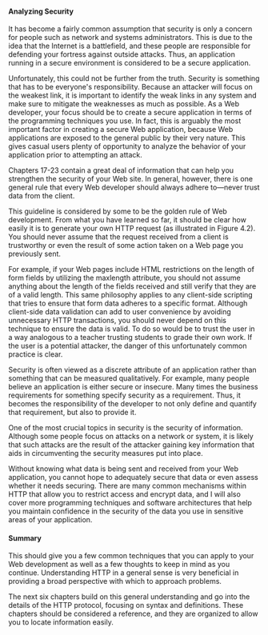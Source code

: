#### Analyzing Security

It has become a fairly common assumption that security is only a concern for people such as network and systems administrators. This is due to the idea that the Internet is a battlefield, and these people are responsible for defending your fortress against outside attacks. Thus, an application running in a secure environment is considered to be a secure application.

Unfortunately, this could not be further from the truth. Security is something that has to be everyone's responsibility. Because an attacker will focus on the weakest link, it is important to identify the weak links in any system and make sure to mitigate the weaknesses as much as possible. As a Web developer, your focus should be to create a secure application in terms of the programming techniques you use. In fact, this is arguably the most important factor in creating a secure Web application, because Web applications are exposed to the general public by their very nature. This gives casual users plenty of opportunity to analyze the behavior of your application prior to attempting an attack.

Chapters 17-23 contain a great deal of information that can help you strengthen the security of your Web site. In general, however, there is one general rule that every Web developer should always adhere to—never trust data from the client.

This guideline is considered by some to be the golden rule of Web development. From what you have learned so far, it should be clear how easily it is to generate your own HTTP request (as illustrated in Figure 4.2). You should never assume that the request received from a client is trustworthy or even the result of some action taken on a Web page you previously sent.

For example, if your Web pages include HTML restrictions on the length of form fields by utilizing the maxlength attribute, you should not assume anything about the length of the fields received and still verify that they are of a valid length. This same philosophy applies to any client-side scripting that tries to ensure that form data adheres to a specific format. Although client-side data validation can add to user convenience by avoiding unnecessary HTTP transactions, you should never depend on this technique to ensure the data is valid. To do so would be to trust the user in a way analogous to a teacher trusting students to grade their own work. If the user is a potential attacker, the danger of this unfortunately common practice is clear.

Security is often viewed as a discrete attribute of an application rather than something that can be measured qualitatively. For example, many people believe an application is either secure or insecure. Many times the business requirements for something specify security as a requirement. Thus, it becomes the responsibility of the developer to not only define and quantify that requirement, but also to provide it.

One of the most crucial topics in security is the security of information. Although some people focus on attacks on a network or system, it is likely that such attacks are the result of the attacker gaining key information that aids in circumventing the security measures put into place.

Without knowing what data is being sent and received from your Web application, you cannot hope to adequately secure that data or even assess whether it needs securing. There are many common mechanisms within HTTP that allow you to restrict access and encrypt data, and I will also cover more programming techniques and software architectures that help you maintain confidence in the security of the data you use in sensitive areas of your application.

#### Summary

This should give you a few common techniques that you can apply to your Web development as well as a few thoughts to keep in mind as you continue. Understanding HTTP in a general sense is very beneficial in providing a broad perspective with which to approach problems.

The next six chapters build on this general understanding and go into the details of the HTTP protocol, focusing on syntax and definitions. These chapters should be considered a reference, and they are organized to allow you to locate information easily.

